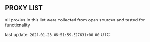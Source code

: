 ## PROXY LIST

all proxies in this list were collected from open sources and tested for functionality

last update: `2025-01-23 06:51:59.527631+00:00` UTC